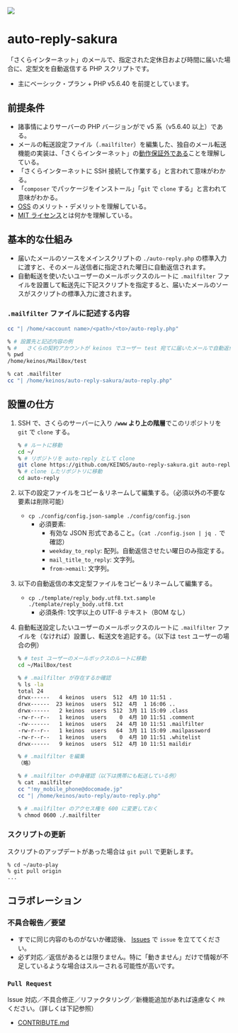 [![](https://travis-ci.org/KEINOS/auto-reply-sakura.svg?branch=master)](https://travis-ci.org/KEINOS/auto-reply-sakura "Build Status")

# auto-reply-sakura

「さくらインターネット」のメールで、指定された定休日および時間に届いた場合に、定型文を自動返信する PHP スクリプトです。

- 主にベーシック・プラン + PHP v5.6.40 を前提としています。

## 前提条件

- 諸事情によりサーバーの PHP バージョンがで v5 系（v5.6.40 以上）である。
- メールの転送設定ファイル（`.mailfilter`）を編集した、独自のメール転送機能の実装は、「さくらインターネット」の[動作保証外である](https://help.sakura.ad.jp/206206501/)ことを理解している。
- 「さくらインターネットに SSH 接続して作業する」と言われて意味がわかる。
- 「`composer` でパッケージをインストール」「`git` で `clone` する」と言われて意味がわかる。
- [OSS](https://ja.wikipedia.org/wiki/%E3%82%AA%E3%83%BC%E3%83%97%E3%83%B3%E3%82%BD%E3%83%BC%E3%82%B9%E3%82%BD%E3%83%95%E3%83%88%E3%82%A6%E3%82%A7%E3%82%A2) のメリット・デメリットを理解している。
- [MIT ライセンス](https://github.com/KEINOS/auto-reply-sakura/blob/master/LICENSE)とは何かを理解している。

## 基本的な仕組み

- 届いたメールのソースをメインスクリプトの `./auto-reply.php` の標準入力に渡すと、そのメール送信者に指定された曜日に自動返信されます。
- 自動転送を使いたいユーザーのメールボックスのルートに `.mailfilter` ファイルを設置して転送先に下記スクリプトを指定すると、届いたメールのソースがスクリプトの標準入力に渡されます。

### `.mailfilter` ファイルに記述する内容

```bash
cc "| /home/<account name>/<path>/<to>/auto-reply.php"
```

```bash
% # 設置先と記述内容の例
% #   さくらの契約アカウントが keinos でユーザー test 宛てに届いたメールで自動返信したい場合
% pwd
/home/keinos/MailBox/test

% cat .mailfilter
cc "| /home/keinos/auto-reply-sakura/auto-reply.php"
```

## 設置の仕方

1. SSH で、さくらのサーバーに入り **`/www` より上の階層**でこのリポジトリを `git` で `clone` する。

    ```bash
    % # ルートに移動
    cd ~/
    % # リポジトリを auto-reply として clone
    git clone https://github.com/KEINOS/auto-reply-sakura.git auto-reply
    % # clone したリポジトリに移動
    cd auto-reply
    ```

2. 以下の設定ファイルをコピー＆リネームして編集する。（必須以外の不要な要素は削除可能）
    - `cp ./config/config.json-sample ./config/config.json`
      - 必須要素:
          - 有効な JSON 形式であること。（`cat ./config.json | jq .` で確認）
          - `weekday_to_reply`: 配列。自動返信させたい曜日のみ指定する。
          - `mail_title_to_reply`: 文字列。
          - `from->email`: 文字列。

3. 以下の自動返信の本文定型ファイルをコピー＆リネームして編集する。
    - `cp ./template/reply_body.utf8.txt.sample ./template/reply_body.utf8.txt`
      - 必須条件: 1文字以上の UTF-8 テキスト（BOM なし）

4. 自動転送設定したいユーザーのメールボックスのルートに `.mailfilter` ファイルを（なければ）設置し、転送文を追記する。（以下は `test` ユーザーの場合の例）

    ```bash
    % # test ユーザーのメールボックスのルートに移動
    cd ~/MailBox/test

    % # .mailfilter が存在するか確認
    % ls -la
    total 24
    drwx------   4 keinos  users  512  4月 10 11:51 .
    drwx------  23 keinos  users  512  4月  1 16:06 ..
    drwx------   2 keinos  users  512  3月 11 15:09 .class
    -rw-r--r--   1 keinos  users    0  4月 10 11:51 .comment
    -rw-------   1 keinos  users   24  4月 10 11:51 .mailfilter
    -rw-r--r--   1 keinos  users   64  3月 11 15:09 .mailpassword
    -rw-r--r--   1 keinos  users    0  4月 10 11:51 .whitelist
    drwx------   9 keinos  users  512  4月 10 11:51 maildir

    % # .mailfilter を編集
    （略）

    % # .mailfilter の中身確認（以下は携帯にも転送している例）
    % cat .mailfilter
    cc "!my_mobile_phone@docomade.jp"
    cc "| /home/keinos/auto-reply/auto-reply.php"

    % # .mailfilter のアクセス権を 600 に変更しておく
    % chmod 0600 ./.mailfilter
    ```

### スクリプトの更新

スクリプトのアップデートがあった場合は `git pull` で更新します。

```shellscript
% cd ~/auto-play
% git pull origin
...
```

## コラボレーション

### 不具合報告／要望

- すでに同じ内容のものがないか確認後、 [Issues](https://github.com/KEINOS/auto-reply-sakura/issues) で `issue` を立ててください。
- 必ず対応／返信があるとは限りません。特に「動きません」だけで情報が不足しているような場合はスルーされる可能性が高いです。

### `Pull Request`

Issue 対応／不具合修正／リファクタリング／新機能追加があれば遠慮なく `PR` ください。（詳しくは下記参照）

- [CONTRIBUTE.md](./CONTRIBUTE.md)
